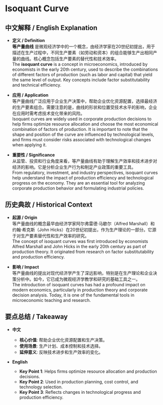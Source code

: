 # Isoquant Curve

## 中文解释 / English Explanation

* **定义 / Definition**  
  **等产量曲线** 是微观经济学中的一个概念，由经济学家在20世纪初提出，用于描述在生产过程中，不同生产要素（如劳动和资本）的组合能够生产出相同产量的曲线。核心概念包括生产要素的替代性和技术效率。  
  The **isoquant curve** is a concept in microeconomics, introduced by economists in the early 20th century, used to describe the combinations of different factors of production (such as labor and capital) that yield the same level of output. Key concepts include factor substitutability and technical efficiency.

* **应用 / Application**  
  等产量曲线广泛应用于企业生产决策中，帮助企业优化资源配置，选择最经济的生产要素组合。需要注意的是，曲线的形状和位置受技术水平的影响，企业在应用时需考虑技术变化带来的风险。  
  Isoquant curves are widely used in corporate production decisions to help firms optimize resource allocation and choose the most economical combination of factors of production. It is important to note that the shape and position of the curve are influenced by technological levels, and firms must consider risks associated with technological changes when applying it.

* **重要性 / Significance**  
  从监管、投资和行业角度来看，等产量曲线有助于理解生产效率和技术进步对经济的影响。它是分析企业生产行为和制定产业政策的重要工具。  
  From regulatory, investment, and industry perspectives, isoquant curves help understand the impact of production efficiency and technological progress on the economy. They are an essential tool for analyzing corporate production behavior and formulating industrial policies.

## 历史典故 / Historical Context

* **起源 / Origin**  
  等产量曲线的概念最早由经济学家阿尔弗雷德·马歇尔（Alfred Marshall）和约翰·希克斯（John Hicks）在20世纪初提出，作为生产理论的一部分。它源于对生产要素替代性和生产效率的研究。  
  The concept of isoquant curves was first introduced by economists Alfred Marshall and John Hicks in the early 20th century as part of production theory. It originated from research on factor substitutability and production efficiency.

* **影响 / Impact**  
  等产量曲线的提出对现代经济学产生了深远影响，特别是在生产理论和企业决策分析中。如今，它已成为微观经济学教学和研究的基础工具之一。  
  The introduction of isoquant curves has had a profound impact on modern economics, particularly in production theory and corporate decision analysis. Today, it is one of the fundamental tools in microeconomic teaching and research.

## 要点总结 / Takeaway

* **中文**  
  - **核心价值**: 帮助企业优化资源配置和生产决策。
  - **使用场景**: 生产计划、成本控制和技术选择。
  - **延伸意义**: 反映技术进步和生产效率的变化。

* **English**  
  - **Key Point 1**: Helps firms optimize resource allocation and production decisions.
  - **Key Point 2**: Used in production planning, cost control, and technology selection.
  - **Key Point 3**: Reflects changes in technological progress and production efficiency.